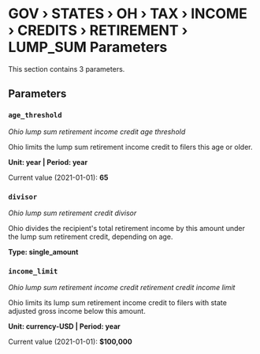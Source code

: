 # GOV › STATES › OH › TAX › INCOME › CREDITS › RETIREMENT › LUMP_SUM Parameters

This section contains 3 parameters.

## Parameters

### `age_threshold`
*Ohio lump sum retirement income credit age threshold*

Ohio limits the lump sum retirement income credit to filers this age or older.

**Unit: year | Period: year**

Current value (2021-01-01): **65**


### `divisor`
*Ohio lump sum retirement credit divisor*

Ohio divides the recipient's total retirement income by this amount under the lump sum retirement credit, depending on age.

**Type: single_amount**


### `income_limit`
*Ohio lump sum retirement income credit retirement credit income limit*

Ohio limits its lump sum retirement income credit to filers with state adjusted gross income below this amount.

**Unit: currency-USD | Period: year**

Current value (2021-01-01): **$100,000**

